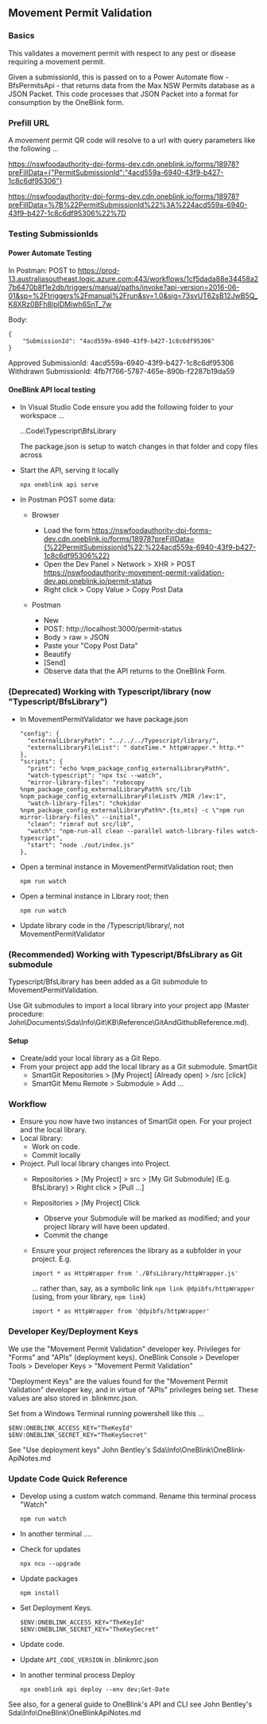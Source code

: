 ## Movement Permit Validation

### Basics

This validates a movement permit with respect to any pest or disease requiring a movement permit. 

Given a submissionId, this is passed on to a Power Automate flow - BfsPermitsApi - that returns data from the Max NSW Permits database as a JSON Packet. This code processes that JSON Packet into a format for consumption by the OneBlink form.

### Prefill URL

A movement permit QR code will resolve to a url with query parameters like the following ...

https://nswfoodauthority-dpi-forms-dev.cdn.oneblink.io/forms/18978?preFillData={"PermitSubmissionId":"4acd559a-6940-43f9-b427-1c8c6df95306"}

https://nswfoodauthority-dpi-forms-dev.cdn.oneblink.io/forms/18978?preFillData=%7B%22PermitSubmissionId%22%3A%224acd559a-6940-43f9-b427-1c8c6df95306%22%7D


### Testing SubmissionIds

#### Power Automate Testing

In Postman:
POST to
https://prod-13.australiasoutheast.logic.azure.com:443/workflows/1cf5dada88e34458a27b6470b8f1e2db/triggers/manual/paths/invoke?api-version=2016-06-01&sp=%2Ftriggers%2Fmanual%2Frun&sv=1.0&sig=73svUT62sB12JwB5Q_K8XRz0BFh8lpIDMiwh6SnT_7w

Body:

    {
        "SubmissionId": "4acd559a-6940-43f9-b427-1c8c6df95306"
    }

Approved  SubmissionId: 4acd559a-6940-43f9-b427-1c8c6df95306  
Withdrawn SubmissionId: 4fb7f766-5787-465e-890b-f2287b19da59

#### OneBlink API local testing

* In Visual Studio Code ensure you add the following folder to your workspace ...

    ...Code\Typescript\BfsLibrary

    The package.json is setup to watch changes in that folder and copy files across

* Start the API, serving it locally

      npx oneblink api serve

* In Postman POST some data:

  + Browser
    - Load the form https://nswfoodauthority-dpi-forms-dev.cdn.oneblink.io/forms/18978?preFillData={%22PermitSubmissionId%22:%224acd559a-6940-43f9-b427-1c8c6df95306%22}
    - Open the Dev Panel > Network > XHR >  POST https://nswfoodauthority-movement-permit-validation-dev.api.oneblink.io/permit-status
    - Right click > Copy Value > Copy Post Data
  
  + Postman
    - New 
    - POST: http://localhost:3000/permit-status
    - Body > raw > JSON
    - Paste your "Copy Post Data"
    - Beautify
    - [Send]
    - Observe data that the API returns to the OneBlink Form.

### (Deprecated) Working with Typescript/library (now "Typescript/BfsLibrary")

* In MovementPermitValidator we have package.json

      "config": {
        "externalLibraryPath": "../../../Typescript/library/",
        "externalLibraryFileList": " dateTime.* httpWrapper.* http.*"
      },
      "scripts": {
        "print": "echo %npm_package_config_externalLibraryPath%",
        "watch-typescript": "npx tsc --watch",
        "mirror-library-files": "robocopy %npm_package_config_externalLibraryPath% src/lib %npm_package_config_externalLibraryFileList% /MIR /lev:1",
        "watch-library-files": "chokidar %npm_package_config_externalLibraryPath%*.{ts,mts} -c \"npm run mirror-library-files\" --initial",
        "clean": "rimraf out src/lib",
        "watch": "npm-run-all clean --parallel watch-library-files watch-typescript",
        "start": "node ./out/index.js"
      },

* Open a terminal instance in MovementPermitValidation root; then   
    
      npm run watch

* Open a terminal instance in Library root; then   
    
      npm run watch

* Update library code in the /Typescript/library/, not MovementPermitValidator

### (Recommended) Working with Typescript/BfsLibrary as Git submodule

Typescript/BfsLibrary has been added as a Git submodule to MovementPermitValidation.

Use Git submodules to import a local library into your project app (Master procedure: John\Documents\Sda\Info\Git\KB\Reference\GitAndGithubReference.md).

#### Setup 

* Create/add your local library as a Git Repo.
* From your project app add the local library as a Git submodule. SmartGit  
  - SmartGit Repositories > [My Project] (Already open) > /src [click]
  - SmartGit Menu Remote > Submodule > Add ...

### Workflow

* Ensure you now have two instances of SmartGit open. For your project and the local library.  
* Local library:
  - Work on code.
  - Commit locally
* Project. Pull local library changes into Project.
  - Repositories > [My Project] > src > [My Git Submodule] (E.g. BfsLibrary) > Right click > [Pull ...]
  - Repositories > [My Project] Click
    + Observe your Submodule will be marked as modified; and your project library will have been updated.
    + Commit the change 
  - Ensure your project references the library as a subfolder in your project. E.g.
    
        import * as HttpWrapper from './BfsLibrary/httpWrapper.js'
    
    ... rather than, say, as a symbolic link  `npm link @dpibfs/httpWrapper` (using, from your library, `npm link`)

        import * as HttpWrapper from '@dpibfs/httpWrapper'


### Developer Key/Deployment Keys

We use the "Movement Permit Validation" developer key. Privileges for "Forms" and "APIs" (deployment keys). OneBlink Console > Developer Tools > Developer Keys > "Movement Permit Validation"

"Deployment Keys" are the values found for the "Movement Permit Validation" developer key, and in virtue of "APIs" privileges being set. These values are also stored in .blinkmrc.json.

Set from a Windows Terminal running powershell like this ...

    $ENV:ONEBLINK_ACCESS_KEY="TheKeyId"
    $ENV:ONEBLINK_SECRET_KEY="TheKeySecret"

See "Use deployment keys" John Bentley's Sda\Info\OneBlink\OneBlink-ApiNotes.md

### Update Code Quick Reference

* Develop using a custom watch command. Rename this terminal process "Watch"

      npm run watch

* In another terminal ....

* Check for updates

      npx ncu --upgrade

* Update packages

      npm install

* Set Deployment Keys.

      $ENV:ONEBLINK_ACCESS_KEY="TheKeyId"
      $ENV:ONEBLINK_SECRET_KEY="TheKeySecret"      

* Update code.

* Update `API_CODE_VERSION` in .blinkmrc.json

* In another terminal process Deploy

      npx oneblink api deploy --env dev;Get-Date

See also, for a general guide to OneBlink's API and CLI see John Bentley's Sda\Info\OneBlink\OneBlinkApiNotes.md